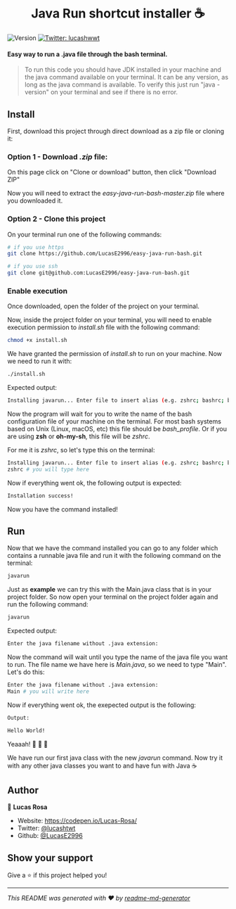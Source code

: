 <h1 align="center">Java Run shortcut installer ☕️</h1>
<p>
  <img alt="Version" src="https://img.shields.io/badge/version-1.2.0-blue.svg?cacheSeconds=2592000" />
  <a href="https://twitter.com/lucashtwt" target="_blank">
    <img alt="Twitter: lucashwwt" src="https://img.shields.io/twitter/follow/lucashwwt.svg?style=social" />
  </a>
</p>

#### Easy way to run a .java file through the bash terminal.

> To run this code you should have JDK installed in your machine and the java command available on your terminal. It can be any version, as long as the java command is available. To verify this just run "java -version" on your terminal and see if there is no error.

## Install

First, download this project through direct download as a zip file or cloning it:

### Option 1 - Download *.zip* file:

On this page click on "Clone or download" button, then click "Download ZIP"

Now you will need to extract the *easy-java-run-bash-master.zip* file where you downloaded it.

### Option 2 - Clone this project

On your terminal run one of the following commands:

```sh
# if you use https
git clone https://github.com/LucasE2996/easy-java-run-bash.git

# if you use ssh
git clone git@github.com:LucasE2996/easy-java-run-bash.git
```

### Enable execution

Once downloaded, open the folder of the project on your terminal.

Now, inside the project folder on your terminal, you will need to enable execution permission to *install.sh* file with the following command:

```sh
chmod +x install.sh
```

We have granted the permission of *install.sh* to run on your machine. Now we need to run it with:

```sh
./install.sh
```

Expected output:

```sh
Installing javarun... Enter file to insert alias (e.g. zshrc; bashrc; bash_profile):
```

Now the program will wait for you to write the name of the bash configuration file of your machine on the terminal. For most bash systems based on Unix (Linux, macOS, etc) this file should be *bash_profile*. Or if you are using **zsh** or **oh-my-sh**, this file will be *zshrc*.

For me it is *zshrc*, so let's type this on the terminal:

```sh
Installing javarun... Enter file to insert alias (e.g. zshrc; bashrc; bash_profile):
zshrc # you will type here
```

Now if everything went ok, the following output is expected:

```sh
Installation success!
```

Now you have the command installed!

## Run

Now that we have the command installed you can go to any folder which contains a runnable java file and run it with the following command on the terminal: 

```sh
javarun
```

Just as **example** we can try this with the Main.java class that is in your project folder. So now open your terminal on the project folder again and run the following command:

```sh
javarun
```

Expected output:

```sh
Enter the java filename without .java extension:
```

Now the command will wait until you type the name of the java file you want to run. The file name we have here is *Main.java*, so we need to type "Main". Let's do this:

```sh
Enter the java filename without .java extension:
Main # you will write here
```

Now if everything went ok, the exepected output is the following:

```sh
Output:

Hello World!
```

Yeaaah! :tada: :tada: :tada:

We have run our first java class with the new *javarun* command. Now try it with any other java classes you want to and have fun with Java :coffee:

## Author

👤 **Lucas Rosa**

* Website: https://codepen.io/Lucas-Rosa/
* Twitter: [@lucashtwt](https://twitter.com/lucashtwt)
* Github: [@LucasE2996](https://github.com/LucasE2996)

## Show your support

Give a ⭐️ if this project helped you!

***
_This README was generated with ❤️ by [readme-md-generator](https://github.com/kefranabg/readme-md-generator)_
